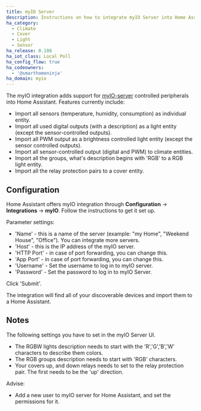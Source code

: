 ```yaml
---
title: myIO Server
description: Instructions on how to integrate myIO Server into Home Assistant.
ha_category:
  - Climate
  - Cover
  - Light
  - Sensor
ha_release: 0.108
ha_iot_class: Local Poll
ha_config_flow: true
ha_codeowners:
  - '@smarthomeninja'
ha_domain: myio
---
```


The myIO integration adds support for [myIO-server](https://myio.com) controlled peripherals into Home Assistant. Features currently include:

- Import all sensors (temperature, humidity, consumption) as individual entity.
- Import all used digital outputs (with a description) as a light entity (except the sensor-controlled outputs).
- Import all PWM output as a brightness controlled light entity (except the sensor controlled outputs).
- Import all sensor-controlled output (digital and PWM) to climate entities.
- Import all the groups, what's description begins with 'RGB' to a RGB light entity.
- Import all the relay protection pairs to a cover entity. 

## Configuration

Home Assistant offers myIO integration through **Configuration** -> **Integrations** -> **myIO**. Follow the instructions to get it set up.

Parameter settings:

- 'Name' - this is a name of the server (example: "my Home", "Weekend House", "Office"). You can integrate more servers.
- 'Host' - this is the IP address of the myIO server.
- 'HTTP Port' - in case of port forwarding, you can change this.
- 'App Port' - in case of port forwarding, you can change this.
- 'Username' - Set the username to log in to myIO server.
- 'Password' - Set the password to log in to myIO Server.

Click 'Submit'.

The integration will find all of your discoverable devices and import them to a Home Assistant.

## Notes

The following settings you have to set in the myIO Server UI.

  - The RGBW lights description needs to start with the 'R','G','B','W' characters to describe them colors.
  - The RGB groups description needs to start with 'RGB' characters.
  - Your covers up, and down relays needs to set to the relay protection pair. The first needs to be the 'up' direction.

Advise:
  - Add a new user to myIO server for Home Assistant, and set the permissions for it.
